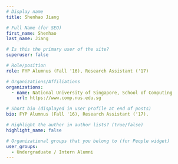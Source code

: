 ```yaml
---
# Display name
title: Shenhao Jiang

# Full Name (for SEO) 
first_name: Shenhao
last_name: Jiang

# Is this the primary user of the site?
superuser: false

# Role/position
role: FYP Alumnus (Fall '16), Research Assistant ('17)

# Organizations/Affiliations
organizations:
  - name: National University of Singapore, School of Computing
    url: https://www.comp.nus.edu.sg

# Short bio (displayed in user profile at end of posts)
bio: FYP Alumnus (Fall '16), Research Assistant ('17). 

# Highlight the author in author lists? (true/false)
highlight_name: false

# Organizational groups that you belong to (for People widget)
user_groups:
  - Undergraduate / Intern Alumni
---
```

